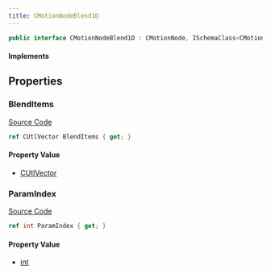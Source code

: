 ```yaml
---
title: CMotionNodeBlend1D
---
```


```csharp
public interface CMotionNodeBlend1D : CMotionNode, ISchemaClass<CMotionNode>, ISchemaClass<CMotionNodeBlend1D>, ISchemaField, ISchemaClass, INativeHandle
```

#### Implements

## Properties

### BlendItems

[Source Code](https://github.com/swiftly-solution/swiftlys2/blob/beta/managed/src/SwiftlyS2.Generated/Schemas/Interfaces/CMotionNodeBlend1D.cs#L17)

```csharp
ref CUtlVector BlendItems { get; }
```

#### Property Value

- [CUtlVector](/docs/api/)

### ParamIndex

[Source Code](https://github.com/swiftly-solution/swiftlys2/blob/beta/managed/src/SwiftlyS2.Generated/Schemas/Interfaces/CMotionNodeBlend1D.cs#L19)

```csharp
ref int ParamIndex { get; }
```

#### Property Value

- [int](https://learn.microsoft.com/dotnet/api/system.int32)

